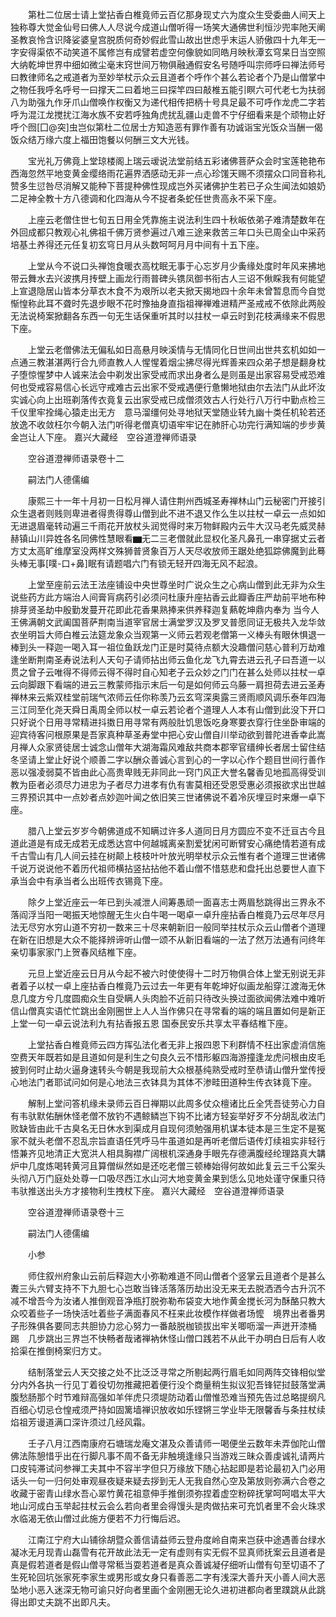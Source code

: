 <!-- { "loadSidebar": true } -->
　　第杜二位居士请上堂拈香白椎竟师云百亿那身现丈六为度众生受委曲人间天上独称尊大觉金仙号曰佛人人尽说今成道山僧听得一场笑大通佛世利恒沙兜率阤天阐圣教哀怜含识降娑婆皇宫脱质何奇妙假此雪山故出世虑乎末运人骄傲四十九年无一字安得渠侬不动笑道不属修岂有成譬若虚空何像貌如同皓月映秋潭玄穹杲日当空照大纳乾坤世界中细如微尘毫末窍世间万物俱融通假安名号随呼叫宗师呼曰禅法师号曰教律师名之戒道者为至妙举杖示众云且道者个呼作个甚么若论者个乃是山僧掌中之物任我呼名呼号一曰撑天二曰着地三曰探竿四曰敲椎五能引瞑六可代老七为扶弱八为助强九作牙爪山僧唤作权衡又为递代相传把柄十号具足最不可呼作龙虎二字若呼为混江龙搅扰江海水族不安若呼独角虎扰乱疆山走兽不宁仔细看来是个顽物止好呼个囫[囗@突]虫岂似第杜二位居士方知造恶有罪作善有功诚诣宝光饭众当酬一偈饭众结万缘六度上福田饱餐以何酬三文大光钱。

　　宝光礼万佛竟上堂琼楼阁上瑞云叆说法堂前结五彩诸佛菩萨众会时宝莲艳艳布西海忽然平地变黄金缨络雨花遍界洒感动无非一点心珍馐天赐不须摆众口同音称礼赞多生愆咎尽消解又能种下菩提种佛性现成岂外买诸佛护生若已子众生闻法如娘奶二足神全教十方八德调和化四海从今不捉者条蛇任世贵高永不采下座。

　　上座云老僧住世七旬五日用全凭靠施主说法利生四十秋皈依弟子难清楚数年在外回成都只教观心礼佛祖千佛万贤参遍过八难三途来救苦三年口头已周全山中采药培基土养得还元任复初玄穹日月从头数呵呵月月中间有十五下座。

　　上堂从今不说口头禅饱食暖衣高枕眠无事于心忘岁月少夤缘处度时年风来拂地带云舞水去兴波携月抟壁上画龙行雨普碑头镌凤御书衔古人三诏不偢睬我有何能望上宣退隐居山皆本分草衣木食不为艰所以老夫掀天揭地四十余年未曾暂息而今自觉惭惶称此耳不聋时先退步眼不花时豫抽身直指祖禅禅难进精严圣戒戒不依除此两般无法说椅案掀翻各东西一句无生话保重听其时以拄杖一卓云时到花枝满缘来不假思下座。

　　上堂云老僧佛法无偏私如日高悬月映溪情与无情同化日世间出世共玄机如如一点通三教湛湛两行合九师直教人人惺惺着烟尘拂尽得光辉善来四众弟子想是翻身枕子堕惊惺梦中人诚来法会中剃发出家受戒而求出身者么是则虽是出家容易受戒恐难何也受戒容易信心长远守戒难古云出家不受戒遇便行惫懒地狱由尔去法门从此坏汝实诚心向上出班剃落传衣竟复云出家受戒已成僧须效古人行处行八万行中勤点检三千仪里牢拴绳心猿走出无方　意马溜缰何处寻地狱天堂随业转九幽十类任机轮若还放逸不收敛枉尔今朝入法门听得老僧真切语牢牢记在肺肝心功完行满知端的步步黄金岂让人下座。
嘉兴大藏经　空谷道澄禅师语录


　　空谷道澄禅师语录卷十二

　　嗣法门人德儒编

　　康熙三十一年十月初一日松月禅人请住荆州西城圣寿禅林山门云秘密门开接引众生退者则贱则卑进者得贵得尊山僧到此不进不退又作么生以拄杖一卓云一点如如无进退眉毫转动遍三千雨花开放杖头润觉得时来万物鲜殿内云牛大汉马老先威灵赫赫镇山川异姓各名同佛性慧眼看▆无二三老僧就此显权化圣凡鼻孔一串穿据丈云者方丈太高旷维摩室没两样文殊狮普贤象百万人天尽收放师王踞处绝狐踪佛魔到此蓦头棒无事[噗-口+鼻]眠有请题唱六门有锁无轻开四海无风不起浪。

　　上堂至座前云法王法座铺设中央世尊坐时广说众生之心病山僧到此无非为众生说些药方此方端治人间膏肓病药引必须问杜康升座拈香云此瓣香庄严劫前平地布种排芽贤圣劫中殷勤发蔓开花即此花香果熟捧来供养释迦复爇乾坤鼎内奉为
当今人王佛满朝文武阖国菩萨荆南当道宰官居士满堂罗汉及罗叉普愿同证无极共入龙华敛衣坐明旨大师白椎云法筵龙象众当观第一义师云若观老僧第一义棒头有眼休惧退一棒到头一释迦一喝入耳一祖位鱼跃龙门正是时莫待点额大没趣僧问慈心普利万劫难逢坐断荆南圣寿说法利人天句子请师拈出师云鱼化龙飞九霄去进云孔子曰吾道一以贯之曾子云唯得不得师云得不得时自心知老子云众妙之门门在甚么处师以拄杖一卓云向脚跟下看端的进云三教蒙师指示末后一句是如何师云乌藤一肩担荷去进云圣寿禅林来云紫双桂堂前瑞气浓师云任你称羡乃云玄穹深奥露三贤雨顺风调乐泰年四海三江同至化尧天舜日禹周全师以杖一卓云若论者个道理人人本有山僧到此没下开口只好说个日用寻常精进抖擞日用寻常有两般肚饥思饭吃身寒要衣穿行住坐卧审端的迎宾待客问根原果是吾家真种草圣寿堂中把心安山僧自川举动欲到普陀进香幸此嵩月禅人众家贤徒居士诚念山僧年大湖海霜风难敌共商本郡宰官缙绅长者居士留住结冬坚请上堂止好说个顺善二字以酬众善诚心言到心的一字以心作个题目世间行善作恶以强凌弱莫不皆由此心高贵卑贱无非同此一窍门风正大誉名馨香见地孤高得受训教为臣者必须尽力进忠为子者尽力进孝有仇有害莫相还受恩受惠必须报欲求出世越三界预识其中一点妙者点妙迦叶闻之依旧笑三世诸佛说不着冷灰埋豆时来爆一卓下座。

　　腊八上堂云岁岁今朝佛道成不知瞒过许多人道同日月方圆应不变不迁亘古今且道此道是有成无成若无成悉达宫中何越城离亲割爱犹闲可断臂安心痛绝情若道有成千古雪山有几人间云挂在树颠上枝枝叶叶放光明举杖示众云惟有者个道理三世诸佛千说万说说他不着历代祖师横拈竖拈拈他不着山僧不惜慈悲和盘托出总要世人直下承当会中有承当者么出班传衣锡竟下座。

　　除夕上堂近座云一年已到头减泄人间筹愚顽一面喜志士两眉愁跳得出三界永不落阎浮当阳一喝振天地惊醒无生火白牛喝一喝卓一卓升座拈香白椎竟乃云尽年尽月法无尽穷水穷山道不穷初一数来三十尽来朝新旧一般同举拄杖示众云山僧者个道理在新在旧想是大众不能择辨谛听山僧一颂不从新旧看端的一法了然万法通有问终年亲切事家家门上贺春风结椎下座。

　　元旦上堂近座云日月从今起不被六时使使得十二时万物俱合体上堂无别说无非者着子以杖一卓上座拈香白椎竟乃云过去一年更有年乾坤好似画龙船穿江渡海无休息几度方兮几度圆痴众生自受瞒人头肉脸不近前只待改头换过面欲闻佛法难中难听信山僧真实语忙忙跳出金刚圈世上人人当作佛只在寻常看的端的端且置如何是新正上堂一句一卓云说法利九有拈香报五恩
国泰民安乐共享太平春结椎下座。

　　上堂拈香白椎竟师云四方挥弘法化者无非上报四恩下利群情不枉出家虚消信施空费天年既若如是且道如何是利生之句良久云不惜形躯四海游撞逢龙虎问根由皮毛披到何时止劫火逼身速转头今朝是我现前大众根基纯熟受戒时至恭请山僧升堂传授心地法门者耶试问如何是心地法三衣钵具为其体不渗畦田道种生传衣钵竟下座。

　　解制上堂问答机缘未录师云百日禅期以此周多仗众檀诸比丘全凭吾徒劳心力自有韦驮默佑酬休怪老僧不放钓不遇鲸鳞岂下钩不比诸方轻妄举好歹不分胡乱收法门败缺皆由此千古臭名无日休水到渠成月自现何须勉强用机谋本徒本是三生定不是冤家不就头老僧不忍乱宗旨直语任凭呼马牛虽道如是再听老僧后语传灯续祖实非轻行悟兼齐见地清正大宽洪人相具胸襟广阔根机深通身手眼先存德满腹经纶理路真大韝炉中几度炼喝转黄河且算僧纵然如是还吃老僧三顿棒始得何故如此复云三千公案头头彻八万门庭处处尊一口吸尽西江水山河大地变黄金果到恁么见地处谨守保重只待韦驮推送出头方才接物利生拽杖下座。
嘉兴大藏经　空谷道澄禅师语录


　　空谷道澄禅师语录卷十三

　　嗣法门人德儒编

　　小参

　　师住叙州府象山云前后释迦大小弥勒难道不同山僧者个竖掌云且道者个是甚么聻三头六臂支持不下九胆七心岂敢当锋活落落历劫出没无来无去脱洒洒今古升沉不减不增吾今为汝诸人推倒观音净瓶打脱弥勒布袋变大地作黄金搅长河为酥酪只教大众咬着些子一场快活吐着些子满面春风不枉来此妆模作样做者场懡　境界出者番男子形殊俱各要同志共胆协力忿心努力一番敲脱枷锁拔出牢关唧呖溜一声迸开漆桶　踢　几步跳出三界岂不快畅者哉诸禅衲休怪山僧口践若不从此干办明白日后有人收拾渠在推倒椅案归方丈。

　　结制落堂云人天交接之处不比泛泛寻常之所剔起两行眉毛如同两阵交锋相似堂分内外各执一行见丁着役切勿推藏把着便行没个商量稍生拟议犯吾锋铓挝鼓落堂满腹愁肠那个时节难辩高强如羊伴虎只须堤防动着山僧惟恐难当预先告过总略提纲凡百细心切忌仓惶戒须严持如固篱墙禅识放收如乐铿锵三学业毕无限馨香与条拄杖续焰祖芳谩道满口深许须过几经风霜。

　　壬子八月江西南康府石塘瑞龙庵文湛及众善请师一喝便坐云数年未弄伽陀山僧佛法陈憩惜乎出在行脚凡事不周不备无非触境逢缘只当游戏三昧众善虔诚礼请两片口皮钝滞试问参禅工夫其中不容半字但只万缘放下随心拈起即是若论最初入门必用话头一句一归何处审观昼夜疑来疑去拶到无人无我自然心空及第放则弥满六合卷之收藏于密青山绿水吾心翠竹黄花祖意伸手推倒须弥捏着虚空粉碎抚掌呵呵唱太平大地山河成白玉举起拄杖云会么若向者里会得馒头是肉做拈来可充饥者里不会火珠求水临渴无依山僧过此施方便若不力行悔后迟。

　　江南江宁府大山铺徐胡暨众善信请益师云登舟度岭自南来岂获中途遇善台绿水凝冰无月现青山磊雪有花开故此法无一定有虚则有实无假不显真师抚案云且道者是真是假若道者是假山僧寻常秪当耍若道者是真众善诚凝仔细听山僧有句至切语不了生死轮回坑张家死李家生或男形或女身只看善恶二字有浅深大善升天小善人间大恶坠地小恶入迷深无物可谕只好向者里画个金刚圈无论久进初进都向者里蹼跳从此跳得出即丈夫跳不出即凡夫。

